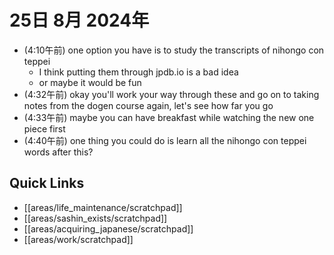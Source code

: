# 25日 8月 2024年
- (4:10午前) one option you have is to study the transcripts of nihongo con teppei
  - I think putting them through jpdb.io is a bad idea
  - or maybe it would be fun
- (4:32午前) okay you'll work your way through these and go on to taking notes from the dogen course again, let's see how far you go
- (4:33午前) maybe you can have breakfast while watching the new one piece first
- (4:40午前) one thing you could do is learn all the nihongo con teppei words after this?



 



## Quick Links
- [[areas/life_maintenance/scratchpad]]
- [[areas/sashin_exists/scratchpad]]
- [[areas/acquiring_japanese/scratchpad]]
- [[areas/work/scratchpad]]
